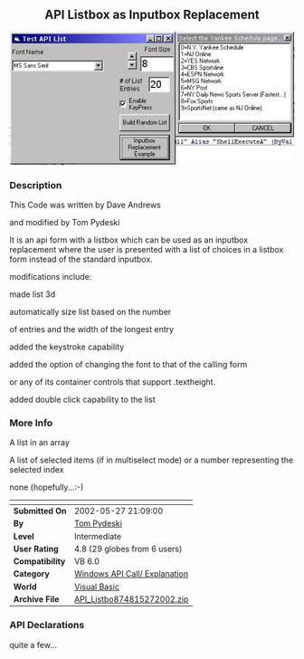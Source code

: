 ﻿<div align="center">

## API Listbox as Inputbox Replacement

<img src="PIC20025272120278438.jpg">
</div>

### Description

This Code was written by Dave Andrews

and modified by Tom Pydeski

It is an api form with a listbox which can be used as an inputbox replacement where the user is presented with a list of choices in a listbox form instead of the standard inputbox.

modifications include:

made list 3d

automatically size list based on the number

of entries and the width of the longest entry

added the keystroke capability

added the option of changing the font to that of the calling form

or any of its container controls that support .textheight.

added double click capability to the list
 
### More Info
 
A list in an array

A list of selected items (if in multiselect mode) or a number representing the selected index

none (hopefully...:-)


<span>             |<span>
---                |---
**Submitted On**   |2002-05-27 21:09:00
**By**             |[Tom Pydeski](https://github.com/Planet-Source-Code/PSCIndex/blob/master/ByAuthor/tom-pydeski.md)
**Level**          |Intermediate
**User Rating**    |4.8 (29 globes from 6 users)
**Compatibility**  |VB 6\.0
**Category**       |[Windows API Call/ Explanation](https://github.com/Planet-Source-Code/PSCIndex/blob/master/ByCategory/windows-api-call-explanation__1-39.md)
**World**          |[Visual Basic](https://github.com/Planet-Source-Code/PSCIndex/blob/master/ByWorld/visual-basic.md)
**Archive File**   |[API\_Listbo874815272002\.zip](https://github.com/Planet-Source-Code/tom-pydeski-api-listbox-as-inputbox-replacement__1-35173/archive/master.zip)

### API Declarations

quite a few...





